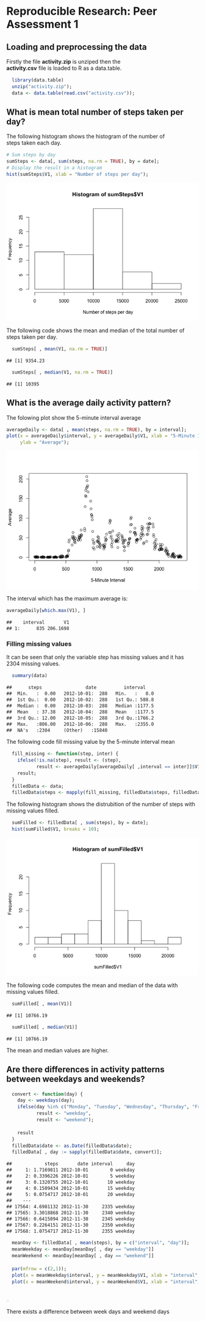 # Reproducible Research: Peer Assessment 1


## Loading and preprocessing the data
Firstly the file **activity.zip** is unziped then the   
**activity.csv** file is loaded to R as a data.table.


```r
  library(data.table)
  unzip("activity.zip");
  data <- data.table(read.csv("activity.csv"));
```
##  What is mean total number of steps taken per day?
The following histogram shows the histogram of the number of  
steps taken each day.


```r
# Sum steps by day
sumSteps <- data[, sum(steps, na.rm = TRUE), by = date];
# Display the result in a histogram
hist(sumSteps$V1, xlab = "Number of steps per day");
```

![](PA1_template_files/figure-html/unnamed-chunk-2-1.png) 

The following code shows the mean and median of the total number of steps taken per day.  


```r
  sumSteps[ , mean(V1, na.rm = TRUE)]
```

```
## [1] 9354.23
```

```r
  sumSteps[ , median(V1, na.rm = TRUE)]
```

```
## [1] 10395
```

## What is the average daily activity pattern?

The folowing plot show the 5-minute interval average 

```r
averageDaily <- data[ , mean(steps, na.rm = TRUE), by = interval];
plot(x = averageDaily$interval, y = averageDaily$V1, xlab = "5-Minute Interval", 
     ylab = "Average");
```

![](PA1_template_files/figure-html/unnamed-chunk-4-1.png) 

The interval which has the maximum average is: 

```r
averageDaily[which.max(V1), ]
```

```
##    interval       V1
## 1:      835 206.1698
```

### Filling missing values

It can be seen that only the variable step has missing values and it has 2304 missing values.  

```r
  summary(data)
```

```
##      steps                date          interval     
##  Min.   :  0.00   2012-10-01:  288   Min.   :   0.0  
##  1st Qu.:  0.00   2012-10-02:  288   1st Qu.: 588.8  
##  Median :  0.00   2012-10-03:  288   Median :1177.5  
##  Mean   : 37.38   2012-10-04:  288   Mean   :1177.5  
##  3rd Qu.: 12.00   2012-10-05:  288   3rd Qu.:1766.2  
##  Max.   :806.00   2012-10-06:  288   Max.   :2355.0  
##  NA's   :2304     (Other)   :15840
```

The following code fill missing value by the 5-minute interval mean


```r
  fill_missing <- function(step, inter) {
    ifelse(!is.na(step), result <- (step), 
           result <- averageDaily[averageDaily[ ,interval == inter]]$V1)
    result;
  }
  filledData <- data;
  filledData$steps <- mapply(fill_missing, filledData$steps, filledData$interval);
```

The following histogram shows the distrubition of the number of steps with missing values filled.


```r
  sumFilled <- filledData[ , sum(steps), by = date];
  hist(sumFilled$V1, breaks = 10);
```

![](PA1_template_files/figure-html/unnamed-chunk-8-1.png) 

The following code computes the mean and median of the data with missing values filled.

```r
  sumFilled[ , mean(V1)]
```

```
## [1] 10766.19
```

```r
  sumFilled[ , median(V1)]
```

```
## [1] 10766.19
```

The mean and median values are higher. 

## Are there differences in activity patterns between weekdays and weekends?


```r
  convert <- function(day) {
    day <- weekdays(day);
    ifelse(day %in% c("Monday", "Tuesday", "Wednesday", "Thursday", "Friday"),
           result <- "weekday",
           result <- "weekend");
    
    result
  }
  filledData$date <- as.Date(filledData$date);
  filledData[ , day := sapply(filledData$date, convert)];
```

```
##            steps       date interval     day
##     1: 1.7169811 2012-10-01        0 weekday
##     2: 0.3396226 2012-10-01        5 weekday
##     3: 0.1320755 2012-10-01       10 weekday
##     4: 0.1509434 2012-10-01       15 weekday
##     5: 0.0754717 2012-10-01       20 weekday
##    ---                                      
## 17564: 4.6981132 2012-11-30     2335 weekday
## 17565: 3.3018868 2012-11-30     2340 weekday
## 17566: 0.6415094 2012-11-30     2345 weekday
## 17567: 0.2264151 2012-11-30     2350 weekday
## 17568: 1.0754717 2012-11-30     2355 weekday
```

```r
  meanDay <- filledData[ , mean(steps), by = c("interval", "day")];
  meanWeekday <- meanDay[meanDay[ , day == "weekday"]]
  meanWeekend <- meanDay[meanDay[ , day == "weekend"]]

  par(mfrow = c(2,1));
  plot(x = meanWeekday$interval, y = meanWeekday$V1, xlab = "interval", ylab = "Mean 5-minutes");
  plot(x = meanWeekend$interval, y = meanWeekend$V1, xlab = "interval", ylab = "Mean 5-minutes"); 
```
<br>
<img src="PA1_template_files/figure-html/unnamed-chunk-10-1.png" title="" alt="" height="5" />

There exists a difference between week days and weekend days 
